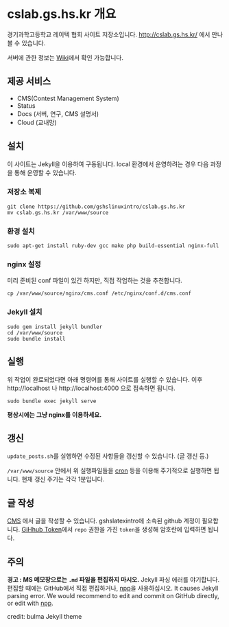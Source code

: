 
# cslab.gs.hs.kr 개요
경기과학고등학교 레이텍 협회 사이트 저장소입니다. http://cslab.gs.hs.kr/ 에서 만나볼 수 있습니다.

서버에 관한 정보는 [Wiki](https://github.com/gshslinuxintro/cslab.gs.hs.kr/wiki)에서 확인 가능합니다.

## 제공 서비스
* CMS(Contest Management System)
* Status
* Docs (서버, 연구, CMS 설명서)
* Cloud (교내망)

## 설치
이 사이트는 Jekyll을 이용하여 구동됩니다. local 환경에서 운영하려는 경우 다음 과정을 통해 운영할 수 있습니다.
### 저장소 복제
```
git clone https://github.com/gshslinuxintro/cslab.gs.hs.kr
mv cslab.gs.hs.kr /var/www/source
```
### 환경 설치
```
sudo apt-get install ruby-dev gcc make php build-essential nginx-full
```
### nginx 설정
미리 준비된 conf 파일이 있긴 하지만, 직접 작업하는 것을 추천합니다.
```
cp /var/www/source/nginx/cms.conf /etc/nginx/conf.d/cms.conf
```
### Jekyll 설치
```
sudo gem install jekyll bundler
cd /var/www/source
sudo bundle install
```
## 실행
위 작업이 완료되었다면 아래 명령어를 통해 사이트를 실행할 수 있습니다.
이후 http://localhost 나 http://localhost:4000 으로 접속하면 됩니다.
```
sudo bundle exec jekyll serve
```
**평상시에는 그냥 nginx를 이용하세요.**
## 갱신
```update_posts.sh```를 실행하면 수정된 사항들을 갱신할 수 있습니다. (글 갱신 등.)

```/var/www/source``` 안에서 위 실행파일들을 [cron](https://crontab.guru/) 등을 이용해 주기적으로 실행하면 됩니다. 현재 갱신 주기는 각각 1분입니다.


## 글 작성
[CMS](http://cslab.gs.hs.kr/cms/) 에서 글을 작성할 수 있습니다. gshslatexintro에 소속된 github 계정이 필요합니다. [GiHhub Token](https://github.com/settings/tokens)에서 ```repo``` 권한을 가진 ```token```을 생성해 암호란에 입력하면 됩니다. 


## 주의
**경고 : MS 메모장으로는 `.md` 파일을 편집하지 마시오.**
Jekyll 파싱 에러를 야기합니다. 편집할 때에는 GitHub에서 직접 편집하거나, [npp](https://notepad-plus-plus.org/)을 사용하십시오.
It causes Jekyll parsing error. We would recommend to edit and commit on GitHub directly, or edit with [npp](https://notepad-plus-plus.org/).

credit: bulma Jekyll theme
